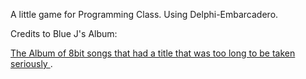 A little game for Programming Class. Using Delphi-Embarcadero. 

Credits to Blue J's Album:

[The Album of 8bit songs that had a title that was too long to be taken seriously ](https://houulrecords.bandcamp.com/album/the-album-of-8bit-songs-that-had-a-title-that-was-too-long-to-be-taken-seriously).

